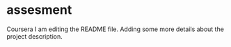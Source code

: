 # assesment
Coursera
I am editing the README file. Adding some more details about the project description.
